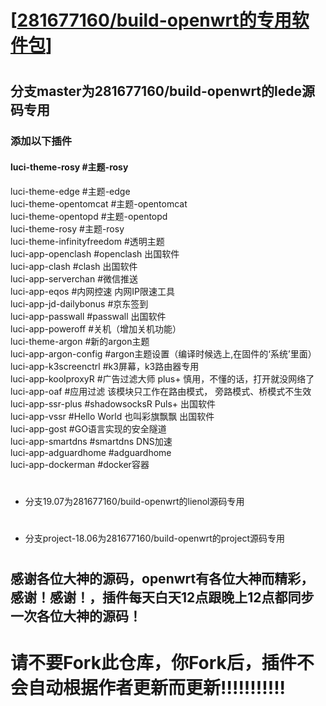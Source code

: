 # [[281677160/build-openwrt的专用软件包](https://github.com/281677160/build-openwrt.git)]

#
## 分支master为281677160/build-openwrt的lede源码专用
### 添加以下插件
#### luci-theme-rosy  #主题-rosy<br>
luci-theme-edge  #主题-edge<br>
luci-theme-opentomcat #主题-opentomcat<br>
luci-theme-opentopd #主题-opentopd<br>
luci-theme-rosy #主题-rosy<br>
luci-theme-infinityfreedom  #透明主题<br>
luci-app-openclash  #openclash 出国软件<br>
luci-app-clash  #clash 出国软件<br>
luci-app-serverchan  #微信推送<br>
luci-app-eqos  #内网控速 内网IP限速工具<br>
luci-app-jd-dailybonus  #京东签到<br>
luci-app-passwall  #passwall 出国软件<br>
luci-app-poweroff  #关机（增加关机功能）<br>
luci-theme-argon  #新的argon主题<br>
luci-app-argon-config  #argon主题设置（编译时候选上,在固件的‘系统’里面）<br>
luci-app-k3screenctrl #k3屏幕，k3路由器专用<br>
luci-app-koolproxyR #广告过滤大师 plus+  慎用，不懂的话，打开就没网络了<br>
luci-app-oaf #应用过滤 该模块只工作在路由模式， 旁路模式、桥模式不生效<br>
luci-app-ssr-plus #shadowsocksR Puls+  出国软件<br>
luci-app-vssr #Hello World 也叫彩旗飘飘  出国软件<br>
luci-app-gost #GO语言实现的安全隧道<br>
luci-app-smartdns  #smartdns DNS加速<br>
luci-app-adguardhome #adguardhome<br>
luci-app-dockerman #docker容器<br>
#
- 分支19.07为281677160/build-openwrt的lienol源码专用

#
- 分支project-18.06为281677160/build-openwrt的project源码专用

#
#
## 感谢各位大神的源码，openwrt有各位大神而精彩，感谢！感谢！，插件每天白天12点跟晚上12点都同步一次各位大神的源码！

#

# 请不要Fork此仓库，你Fork后，插件不会自动根据作者更新而更新!!!!!!!!!!!
